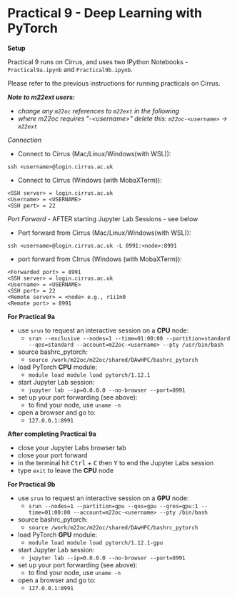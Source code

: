 # Practical 9 - Deep Learning with PyTorch

__Setup__

Practical 9 runs on Cirrus, and uses two IPython Notebooks - `Practical9a.ipynb` and `Practical9b.ipynb`.

Please refer to the previous instructions for running practicals on Cirrus.

___Note to m22ext users:___
- _change any `m22oc` references to `m22ext` in the following_
- _where m22oc requires "-\<username\>" delete this: `m22oc-<username>` -> `m22ext`_

_Connection_
- Connect to Cirrus (Mac/Linux/Windows(with WSL)):

`ssh <username>@login.cirrus.ac.uk`

- Connect to Cirrus (Windows (with MobaXTerm)):

```
<SSH server> = login.cirrus.ac.uk
<Username> = <USERNAME>
<SSH port> = 22
```

_Port Forward_ - AFTER starting Jupyter Lab Sessions - see below
- Port forward from Cirrus (Mac/Linux/Windows(with WSL)):

`ssh <username>@login.cirrus.ac.uk -L 8991:<node>:8991`

- port forward from CIrrus (Windows (with MobaXTerm)):

```
<Forwarded port> = 8991
<SSH server> = login.cirrus.ac.uk
<Username> = <USERNAME>
<SSH port> = 22
<Remote server> = <node> e.g., r1i1n0
<Remote port> = 8991
```

__For Practical 9a__
- use `srun` to request an interactive session on a __CPU__ node:
    - `srun --exclusive --nodes=1 --time=01:00:00 --partition=standard --qos=standard --account=m22oc-<username> --pty /usr/bin/bash`
- source bashrc_pytorch:
    - `source /work/m22oc/m22oc/shared/DAwHPC/bashrc_pytorch`
- load PyTorch __CPU__ module:
    - `module load module load pytorch/1.12.1`
- start Jupyter Lab session:
    - `jupyter lab --ip=0.0.0.0 --no-browser --port=8991`
- set up your port forwarding (see above):
    - to find your node, use `uname -n`
- open a browser and go to:
    - `127.0.0.1:8991`

__After completing Practical 9a__
- close your Jupyter Labs browser tab
- close your port forward
- in the terminal hit <kbd>Ctrl</kbd> + <kbd>C</kbd> then <kbd>Y</kbd> to end the Jupyter Labs session
- type `exit` to leave the __CPU__ node

__For Practical 9b__
- use `srun` to request an interactive session on a __GPU__ node:
    - `srun --nodes=1 --partition=gpu --qos=gpu --gres=gpu:1 --time=01:00:00 --account=m22oc-<username> --pty /bin/bash`
- source bashrc_pytorch:
    - `source /work/m22oc/m22oc/shared/DAwHPC/bashrc_pytorch`
- load PyTorch __GPU__ module:
    - `module load module load pytorch/1.12.1-gpu`
- start Jupyter Lab session:
    - `jupyter lab --ip=0.0.0.0 --no-browser --port=8991`
- set up your port forwarding (see above):
    - to find your node, use `uname -n`
- open a browser and go to:
    - `127.0.0.1:8991`
